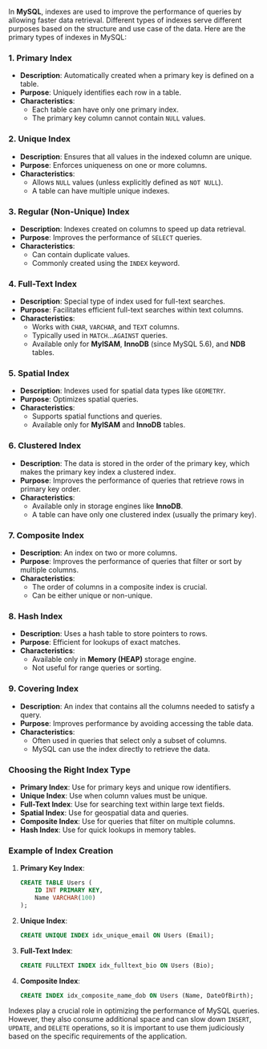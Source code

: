 In **MySQL**, indexes are used to improve the performance of queries by allowing faster data retrieval. Different types of indexes serve different purposes based on the structure and use case of the data. Here are the primary types of indexes in MySQL:

### 1. **Primary Index**
- **Description**: Automatically created when a primary key is defined on a table.
- **Purpose**: Uniquely identifies each row in a table.
- **Characteristics**:
  - Each table can have only one primary index.
  - The primary key column cannot contain `NULL` values.

### 2. **Unique Index**
- **Description**: Ensures that all values in the indexed column are unique.
- **Purpose**: Enforces uniqueness on one or more columns.
- **Characteristics**:
  - Allows `NULL` values (unless explicitly defined as `NOT NULL`).
  - A table can have multiple unique indexes.

### 3. **Regular (Non-Unique) Index**
- **Description**: Indexes created on columns to speed up data retrieval.
- **Purpose**: Improves the performance of `SELECT` queries.
- **Characteristics**:
  - Can contain duplicate values.
  - Commonly created using the `INDEX` keyword.

### 4. **Full-Text Index**
- **Description**: Special type of index used for full-text searches.
- **Purpose**: Facilitates efficient full-text searches within text columns.
- **Characteristics**:
  - Works with `CHAR`, `VARCHAR`, and `TEXT` columns.
  - Typically used in `MATCH`...`AGAINST` queries.
  - Available only for **MyISAM**, **InnoDB** (since MySQL 5.6), and **NDB** tables.

### 5. **Spatial Index**
- **Description**: Indexes used for spatial data types like `GEOMETRY`.
- **Purpose**: Optimizes spatial queries.
- **Characteristics**:
  - Supports spatial functions and queries.
  - Available only for **MyISAM** and **InnoDB** tables.

### 6. **Clustered Index**
- **Description**: The data is stored in the order of the primary key, which makes the primary key index a clustered index.
- **Purpose**: Improves the performance of queries that retrieve rows in primary key order.
- **Characteristics**:
  - Available only in storage engines like **InnoDB**.
  - A table can have only one clustered index (usually the primary key).

### 7. **Composite Index**
- **Description**: An index on two or more columns.
- **Purpose**: Improves the performance of queries that filter or sort by multiple columns.
- **Characteristics**:
  - The order of columns in a composite index is crucial.
  - Can be either unique or non-unique.

### 8. **Hash Index**
- **Description**: Uses a hash table to store pointers to rows.
- **Purpose**: Efficient for lookups of exact matches.
- **Characteristics**:
  - Available only in **Memory (HEAP)** storage engine.
  - Not useful for range queries or sorting.

### 9. **Covering Index**
- **Description**: An index that contains all the columns needed to satisfy a query.
- **Purpose**: Improves performance by avoiding accessing the table data.
- **Characteristics**:
  - Often used in queries that select only a subset of columns.
  - MySQL can use the index directly to retrieve the data.

### **Choosing the Right Index Type**
- **Primary Index**: Use for primary keys and unique row identifiers.
- **Unique Index**: Use when column values must be unique.
- **Full-Text Index**: Use for searching text within large text fields.
- **Spatial Index**: Use for geospatial data and queries.
- **Composite Index**: Use for queries that filter on multiple columns.
- **Hash Index**: Use for quick lookups in memory tables.

### **Example of Index Creation**

1. **Primary Key Index**:
   ```sql
   CREATE TABLE Users (
       ID INT PRIMARY KEY,
       Name VARCHAR(100)
   );
   ```

2. **Unique Index**:
   ```sql
   CREATE UNIQUE INDEX idx_unique_email ON Users (Email);
   ```

3. **Full-Text Index**:
   ```sql
   CREATE FULLTEXT INDEX idx_fulltext_bio ON Users (Bio);
   ```

4. **Composite Index**:
   ```sql
   CREATE INDEX idx_composite_name_dob ON Users (Name, DateOfBirth);
   ```

Indexes play a crucial role in optimizing the performance of MySQL queries. However, they also consume additional space and can slow down `INSERT`, `UPDATE`, and `DELETE` operations, so it is important to use them judiciously based on the specific requirements of the application.